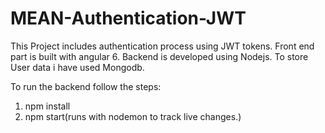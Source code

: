 # MEAN-Authentication-JWT


This Project includes authentication process using JWT tokens. Front end part is built with  angular 6.
Backend is developed using Nodejs.
To store User data i have used Mongodb.

To run the backend follow the steps:
1. npm install
2. npm start(runs with  nodemon to track live changes.)
